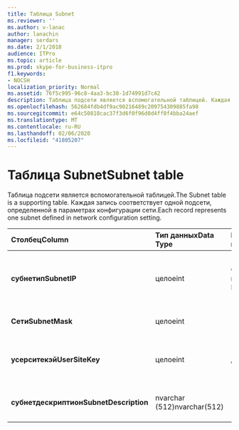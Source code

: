 ```yaml
---
title: Таблица Subnet
ms.reviewer: ''
ms.author: v-lanac
author: lanachin
manager: serdars
ms.date: 2/1/2018
audience: ITPro
ms.topic: article
ms.prod: skype-for-business-itpro
f1.keywords:
- NOCSH
localization_priority: Normal
ms.assetid: 76f5c995-96c8-4aa3-bc30-1d74991d7c42
description: Таблица подсети является вспомогательной таблицей. Каждая запись соответствует одной подсети, определенной в параметрах конфигурации сети.
ms.openlocfilehash: 562684fdb4df9ac90216489c209754309885fa98
ms.sourcegitcommit: e64c50818cac37f3d6f0f96d0d4ff0f4bba24aef
ms.translationtype: MT
ms.contentlocale: ru-RU
ms.lasthandoff: 02/06/2020
ms.locfileid: "41805207"
---
```

# <a name="subnet-table"></a><span data-ttu-id="9aa9a-104">Таблица Subnet</span><span class="sxs-lookup"><span data-stu-id="9aa9a-104">Subnet table</span></span>
 
<span data-ttu-id="9aa9a-105">Таблица подсети является вспомогательной таблицей.</span><span class="sxs-lookup"><span data-stu-id="9aa9a-105">The Subnet table is a supporting table.</span></span> <span data-ttu-id="9aa9a-106">Каждая запись соответствует одной подсети, определенной в параметрах конфигурации сети.</span><span class="sxs-lookup"><span data-stu-id="9aa9a-106">Each record represents one subnet defined in network configuration setting.</span></span>
  
|<span data-ttu-id="9aa9a-107">**Столбец**</span><span class="sxs-lookup"><span data-stu-id="9aa9a-107">**Column**</span></span>|<span data-ttu-id="9aa9a-108">**Тип данных**</span><span class="sxs-lookup"><span data-stu-id="9aa9a-108">**Data Type**</span></span>|<span data-ttu-id="9aa9a-109">**Ключ/индекс**</span><span class="sxs-lookup"><span data-stu-id="9aa9a-109">**Key/Index**</span></span>|<span data-ttu-id="9aa9a-110">**Сведения**</span><span class="sxs-lookup"><span data-stu-id="9aa9a-110">**Details**</span></span>|
|:-----|:-----|:-----|:-----|
|<span data-ttu-id="9aa9a-111">**субнетип**</span><span class="sxs-lookup"><span data-stu-id="9aa9a-111">**SubnetIP**</span></span> <br/> |<span data-ttu-id="9aa9a-112">целое</span><span class="sxs-lookup"><span data-stu-id="9aa9a-112">int</span></span>  <br/> |<span data-ttu-id="9aa9a-113">Основной, внешний</span><span class="sxs-lookup"><span data-stu-id="9aa9a-113">Primary, Foreign</span></span>  <br/> |<span data-ttu-id="9aa9a-114">Целочисленное представление для IP-адреса подсети.</span><span class="sxs-lookup"><span data-stu-id="9aa9a-114">Integer representation for the subnet IP.</span></span>  <br/> |
|<span data-ttu-id="9aa9a-115">**Сети**</span><span class="sxs-lookup"><span data-stu-id="9aa9a-115">**SubnetMask**</span></span> <br/> |<span data-ttu-id="9aa9a-116">целое</span><span class="sxs-lookup"><span data-stu-id="9aa9a-116">int</span></span>  <br/> ||<span data-ttu-id="9aa9a-117">Маска подсети.</span><span class="sxs-lookup"><span data-stu-id="9aa9a-117">Subnet mask.</span></span>  <br/> |
|<span data-ttu-id="9aa9a-118">**усерситекэй**</span><span class="sxs-lookup"><span data-stu-id="9aa9a-118">**UserSiteKey**</span></span> <br/> |<span data-ttu-id="9aa9a-119">целое</span><span class="sxs-lookup"><span data-stu-id="9aa9a-119">int</span></span>  <br/> |<span data-ttu-id="9aa9a-120">Другом</span><span class="sxs-lookup"><span data-stu-id="9aa9a-120">Foreign</span></span>  <br/> |<span data-ttu-id="9aa9a-121">На которую ссылается [Таблица усерсите](usersite.md).</span><span class="sxs-lookup"><span data-stu-id="9aa9a-121">Referenced from the [UserSite table](usersite.md).</span></span>  <br/> |
|<span data-ttu-id="9aa9a-122">**субнетдескриптион**</span><span class="sxs-lookup"><span data-stu-id="9aa9a-122">**SubnetDescription**</span></span> <br/> |<span data-ttu-id="9aa9a-123">nvarchar (512)</span><span class="sxs-lookup"><span data-stu-id="9aa9a-123">nvarchar(512)</span></span>  <br/> ||<span data-ttu-id="9aa9a-124">Описание подсети.</span><span class="sxs-lookup"><span data-stu-id="9aa9a-124">The description for the subnet.</span></span>  <br/> |
   

